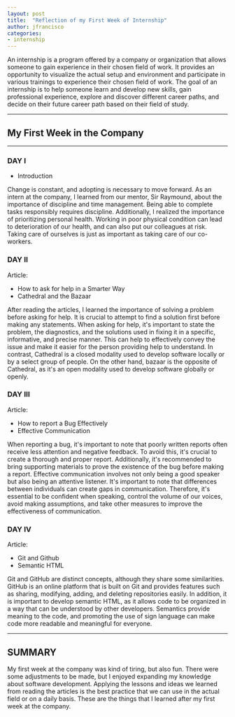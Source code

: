 ```yaml
---
layout: post
title:  "Reflection of my First Week of Internship"
author: jfrancisco
categories:
- internship
---
```


An internship is a program offered by a company or organization that allows someone to gain experience in their chosen field of work. It provides an opportunity to visualize the actual setup and environment and participate in various trainings to experience their chosen field of work. The goal of an internship is to help someone learn and develop new skills, gain professional experience, explore and discover different career paths, and decide on their future career path based on their field of study.

---
## My First Week in the Company
---
### DAY I
- Introduction

Change is constant, and adopting is necessary to move forward. As an intern at the company, I learned from our mentor, Sir Raymound, about the importance of discipline and time management. Being able to complete tasks responsibly requires discipline. Additionally, I realized the importance of prioritizing personal health. Working in poor physical condition can lead to deterioration of our health, and can also put our colleagues at risk. Taking care of ourselves is just as important as taking care of our co-workers.

### DAY II
Article:
- How to ask for help in a Smarter Way
- Cathedral and the Bazaar

After reading the articles, I learned the importance of solving a problem before asking for help. It is crucial to attempt to find a solution first before making any statements. When asking for help, it's important to state the problem, the diagnostics, and the solutions used in fixing it in a specific, informative, and precise manner. This can help to effectively convey the issue and make it easier for the person providing help to understand. In contrast, Cathedral is a closed modality used to develop software locally or by a select group of people. On the other hand, bazaar is the opposite of Cathedral, as it's an open modality used to develop software globally or openly.

### DAY III
Article:
- How to report a Bug Effectively
- Effective Communication

When reporting a bug, it's important to note that poorly written reports often receive less attention and negative feedback. To avoid this, it's crucial to create a thorough and proper report. Additionally, it's recommended to bring supporting materials to prove the existence of the bug before making a report. Effective communication involves not only being a good speaker but also being an attentive listener. It's important to note that differences between individuals can create gaps in communication. Therefore, it's essential to be confident when speaking, control the volume of our voices, avoid making assumptions, and take other measures to improve the effectiveness of communication.

### DAY IV
Article:
- Git and Github
- Semantic HTML

Git and GitHub are distinct concepts, although they share some similarities. GitHub is an online platform that is built on Git and provides features such as sharing, modifying, adding, and deleting repositories easily. In addition, it is important to develop semantic HTML, as it allows code to be organized in a way that can be understood by other developers. Semantics provide meaning to the code, and promoting the use of sign language can make code more readable and meaningful for everyone.

---
## SUMMARY

My first week at the company was kind of tiring, but also fun. There were some adjustments to be made, but I enjoyed expanding my knowledge about software development. Applying the lessons and ideas we learned from reading the articles is the best practice that we can use in the actual field or on a daily basis. These are the things that I learned after my first week at the company.